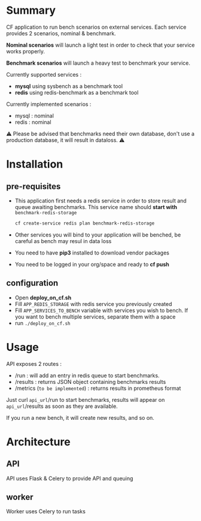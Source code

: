# Summary

CF application to run bench scenarios on external services. Each service provides 2 scenarios, nominal & benchmark.  

**Nominal scenarios** will launch a light test in order to check that your service works properly.

**Benchmark scenarios** will launch a heavy test to benchmark your service.

Currently supported services :

* **mysql** using sysbench as a benchmark tool
* **redis** using redis-benchmark as a benchmark tool

Currently implemented scenarios :

* mysql : nominal
* redis : nominal

:warning: Please be advised that benchmarks need their own database, don't use a production database, it will result in dataloss. :warning:

# Installation

## pre-requisites

* This application first needs a redis service in order to store result and queue awaiting benchmarks. This service name should **start with** `benchmark-redis-storage`

    ```bash
    cf create-service redis plan benchmark-redis-storage
    ```
* Other services you will bind to your application will be benched, be careful as bench may resul in data loss
* You need to have **pip3** installed to download vendor packages
* You need to be logged in your org/space and ready to **cf push**

## configuration

* Open **deploy_on_cf.sh**
* Fill `APP_REDIS_STORAGE` with redis service you previously created
* Fill `APP_SERVICES_TO_BENCH` variable with services you wish to bench. If you want to bench multiple services, separate them with a space
* run `./deploy_on_cf.sh`

# Usage

API exposes 2 routes :

* /run : will add an entry in redis queue to start benchmarks.
* /results : returns JSON object containing benchmarks results
* /metrics (`to be implemented`) : returns results in prometheus format

Just curl `api_url`/run to start benchmarks, results will appear on `api_url`/results as soon as they are available.

If you run a new bench, it will create new results, and so on.

# Architecture

## API

API uses Flask & Celery to provide API and queuing

## worker

Worker uses Celery to run tasks